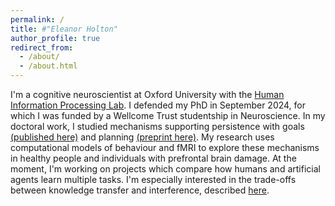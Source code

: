 ```yaml
---
permalink: /
title: #"Eleanor Holton"
author_profile: true
redirect_from: 
  - /about/
  - /about.html
---
```


I'm a cognitive neuroscientist at Oxford University with the [Human Information Processing Lab](https://humaninformationprocessing.com/). I defended my PhD in September 2024, for which I was funded by a Wellcome Trust studentship in Neuroscience. In my doctoral work, I studied mechanisms supporting persistence with goals [(published here)](https://www.nature.com/articles/s41562-024-01844-5) and planning [(preprint here)](https://osf.io/preprints/psyarxiv/y8xqr/). My research uses computational models of behaviour and fMRI to explore these mechanisms in healthy people and individuals with prefrontal brain damage. At the moment, I'm working on projects which compare how humans and artificial agents learn multiple tasks. I'm especially interested in the trade-offs between knowledge transfer and interference, described [here](https://2023.ccneuro.website/proceedings/0001124.pdf?s=W&pn=1595). 


